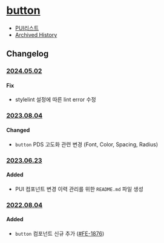# [button](https://rxc.atlassian.net/browse/FE-1876)
  * [PUI리스트](../README.md)
  * [Archived History](https://www.notion.so/rxc/Button-9d7e504f502e4069aeb0aaedf8be4638?pvs=4)

## Changelog

### [2024.05.02](https://rxc.atlassian.net/browse/FE-4346)
#### Fix
  * stylelint 설정에 따른 lint error 수정

### [2023.08.04](https://rxc.atlassian.net/browse/FE-3493)
#### Changed
  * `button` PDS 고도화 관련 변경 (Font, Color, Spacing, Radius)
  
### [2023.06.23](https://rxc.atlassian.net/browse/FE-3326)
#### Added 
  * PUI 컴포넌트 변경 이력 관리를 위한 `README.md` 파일 생성

### [2022.08.04](https://github.com/rxcompany/fe-mobile/commit/6d484615e847f88cedc9bbe3086dabbb2ad00b94)
#### Added 
  * `button` 컴포넌트 신규 추가 ([#FE-1876](https://rxc.atlassian.net/browse/FE-1876))